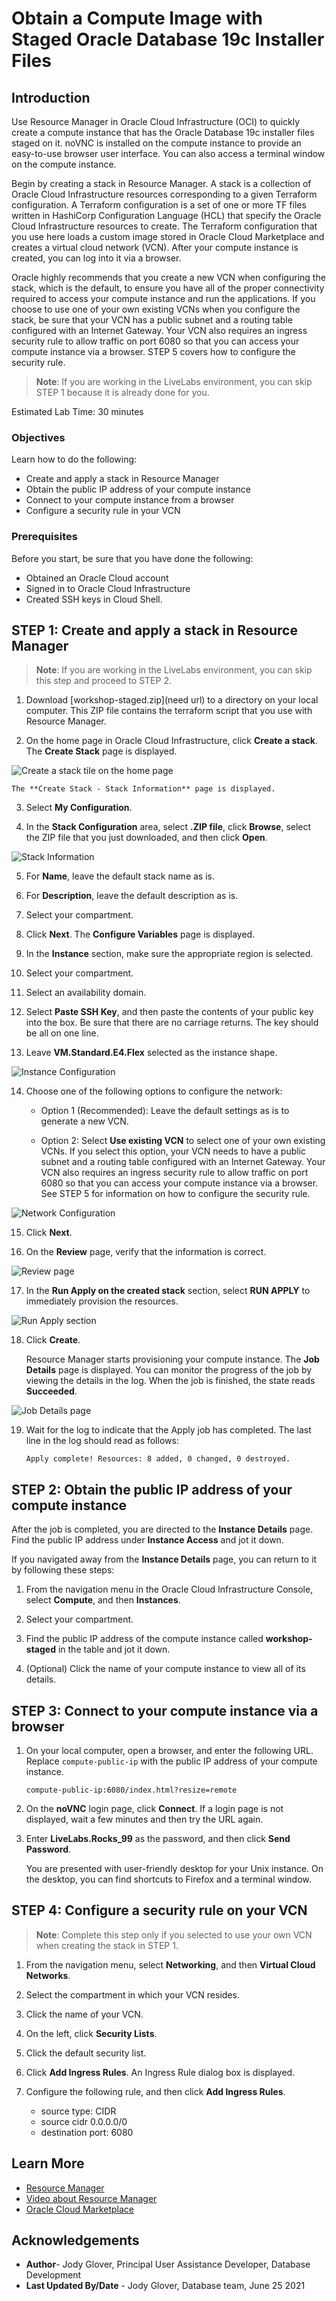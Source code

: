 # Obtain a Compute Image with Staged Oracle Database 19c Installer Files

## Introduction
Use Resource Manager in Oracle Cloud Infrastructure (OCI) to quickly create a compute instance that has the Oracle Database 19c installer files staged on it. noVNC is installed on the compute instance to provide an easy-to-use browser user interface. You can also access a terminal window on the compute instance.

Begin by creating a stack in Resource Manager. A stack is a collection of Oracle Cloud Infrastructure resources corresponding to a given Terraform configuration. A Terraform configuration is a set of one or more TF files written in HashiCorp Configuration Language (HCL) that specify the Oracle Cloud Infrastructure resources to create. The Terraform configuration that you use here loads a custom image stored in Oracle Cloud Marketplace and creates a virtual cloud network (VCN). After your compute instance is created, you can log into it via a browser.

Oracle highly recommends that you create a new VCN when configuring the stack, which is the default, to ensure you have all of the proper connectivity required to access your compute instance and run the applications. If you choose to use one of your own existing VCNs when you configure the stack, be sure that your VCN has a public subnet and a routing table configured with an Internet Gateway. Your VCN also requires an ingress security rule to allow traffic on port 6080 so that you can access your compute instance via a browser. STEP 5 covers how to configure the security rule.

> **Note**: If you are working in the LiveLabs environment, you can skip STEP 1 because it is already done for you.

Estimated Lab Time: 30 minutes

### Objectives

Learn how to do the following:

- Create and apply a stack in Resource Manager
- Obtain the public IP address of your compute instance
- Connect to your compute instance from a browser
- Configure a security rule in your VCN

### Prerequisites

Before you start, be sure that you have done the following:

- Obtained an Oracle Cloud account
- Signed in to Oracle Cloud Infrastructure
- Created SSH keys in Cloud Shell.



## **STEP 1**: Create and apply a stack in Resource Manager

> **Note**: If you are working in the LiveLabs environment, you can skip this step and proceed to STEP 2.

1. Download [workshop-staged.zip](need url) to a directory on your local computer. This ZIP file contains the terraform script that you use with Resource Manager.

2. On the home page in Oracle Cloud Infrastructure, click **Create a stack**. The **Create Stack** page is displayed.

  ![Create a stack tile on the home page](images/create-a-stack.png)

    The **Create Stack - Stack Information** page is displayed.

3. Select **My Configuration**.

4. In the **Stack Configuration** area, select **.ZIP file**, click **Browse**, select the ZIP file that you just downloaded, and then click **Open**.

  ![Stack Information](images/stack-information-page.png "Stack Information page")

5. For **Name**, leave the default stack name as is.

6. For **Description**, leave the default description as is.

7. Select your compartment.

8. Click **Next**. The **Configure Variables** page is displayed.

9. In the **Instance** section, make sure the appropriate region is selected.

10. Select your compartment.

11. Select an availability domain.

12. Select **Paste SSH Key**, and then paste the contents of your public key into the box. Be sure that there are no carriage returns. The key should be all on one line.

13. Leave **VM.Standard.E4.Flex** selected as the instance shape.

  ![Instance Configuration](images/instance-configuration.png "Instance Configuration")

14. Choose one of the following options to configure the network:

    - Option 1 (Recommended): Leave the default settings as is to generate a new VCN.

    - Option 2: Select **Use existing VCN** to select one of your own existing VCNs. If you select this option, your VCN needs to have a public subnet and a routing table configured with an Internet Gateway. Your VCN also requires an ingress security rule to allow traffic on port 6080 so that you can access your compute instance via a browser. See STEP 5 for information on how to configure the security rule.

  ![Network Configuration](images/network-configuration.png "Network Configuration")

15. Click **Next**.

16. On the **Review** page, verify that the information is correct.

  ![Review page](images/review-page.png "Review page")

17. In the **Run Apply on the created stack** section, select **RUN APPLY** to immediately provision the resources.

  ![Run Apply section](images/run-apply-section.png "Run Apply Section")

18. Click **Create**.

    Resource Manager starts provisioning your compute instance. The **Job Details** page is displayed. You can monitor the progress of the job by viewing the details in the log. When the job is finished, the state reads **Succeeded**.

  ![Job Details page](images/job-details-page.png "Job Details page")

19. Wait for the log to indicate that the Apply job has completed. The last line in the log should read as follows:

    ```
    Apply complete! Resources: 8 added, 0 changed, 0 destroyed.
    ```



## **STEP 2**: Obtain the public IP address of your compute instance

After the job is completed, you are directed to the **Instance Details** page. Find the public IP address under **Instance Access** and jot it down.

If you navigated away from the **Instance Details** page, you can return to it by following these steps:

1. From the navigation menu in the Oracle Cloud Infrastructure Console, select **Compute**, and then **Instances**.

2. Select your compartment.

3. Find the public IP address of the compute instance called **workshop-staged** in the table and jot it down.

4. (Optional) Click the name of your compute instance to view all of its details.


## **STEP 3**: Connect to your compute instance via a browser

1. On your local computer, open a browser, and enter the following URL. Replace `compute-public-ip` with the public IP address of your compute instance.

    ```
    compute-public-ip:6080/index.html?resize=remote
    ```

2. On the **noVNC** login page, click **Connect**. If a login page is not displayed, wait a few minutes and then try the URL again.

3. Enter **LiveLabs.Rocks_99** as the password, and then click **Send Password**.


   You are presented with user-friendly desktop for your Unix instance. On the desktop, you can find shortcuts to Firefox and a terminal window.


## **STEP 4**: Configure a security rule on your VCN

> **Note**: Complete this step only if you selected to use your own VCN when creating the stack in STEP 1.

1. From the navigation menu, select **Networking**, and then **Virtual Cloud Networks**.

2. Select the compartment in which your VCN resides.

3. Click the name of your VCN.

4. On the left, click **Security Lists**.

5. Click the default security list.

6. Click **Add Ingress Rules**. An Ingress Rule dialog box is displayed.

7. Configure the following rule, and then click **Add Ingress Rules**.

    - source type: CIDR
    - source cidr 0.0.0.0/0
    - destination port: 6080


## Learn More

- [Resource Manager](https://docs.oracle.com/en-us/iaas/Content/ResourceManager/Concepts/landing.htm#ResourceManager)
- [Video about Resource Manager](https://youtu.be/udJdVCz5HYs)
- [Oracle Cloud Marketplace](https://cloudmarketplace.oracle.com/marketplace/en_US/homePage.jspx)

## Acknowledgements

- **Author**- Jody Glover, Principal User Assistance Developer, Database Development
- **Last Updated By/Date** - Jody Glover, Database team, June 25 2021
